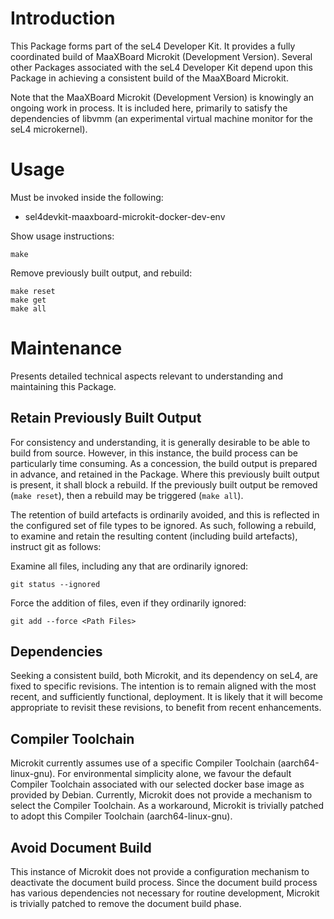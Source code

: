 # Introduction

This Package forms part of the seL4 Developer Kit. It provides a fully
coordinated build of MaaXBoard Microkit (Development Version). Several other
Packages associated with the seL4 Developer Kit depend upon this Package in
achieving a consistent build of the MaaXBoard Microkit.

Note that the MaaXBoard Microkit (Development Version) is knowingly an ongoing
work in process. It is included here, primarily to satisfy the dependencies of
libvmm (an experimental virtual machine monitor for the seL4 microkernel).

# Usage

Must be invoked inside the following:
* sel4devkit-maaxboard-microkit-docker-dev-env

Show usage instructions:
```
make
```

Remove previously built output, and rebuild:
```
make reset
make get
make all
```

# Maintenance

Presents detailed technical aspects relevant to understanding and maintaining
this Package.

## Retain Previously Built Output

For consistency and understanding, it is generally desirable to be able to
build from source. However, in this instance, the build process can be
particularly time consuming. As a concession, the build output is prepared in
advance, and retained in the Package. Where this previously built output is
present, it shall block a rebuild. If the previously built output be removed
(`make reset`), then a rebuild may be triggered (`make all`).

The retention of build artefacts is ordinarily avoided, and this is reflected
in the configured set of file types to be ignored. As such, following a
rebuild, to examine and retain the resulting content (including build
artefacts), instruct git as follows:

Examine all files, including any that are ordinarily ignored:
```
git status --ignored
```

Force the addition of files, even if they ordinarily ignored:
```
git add --force <Path Files>
```

## Dependencies

Seeking a consistent build, both Microkit, and its dependency on seL4, are
fixed to specific revisions. The intention is to remain aligned with the most
recent, and sufficiently functional, deployment. It is likely that it will
become appropriate to revisit these revisions, to benefit from recent
enhancements.

## Compiler Toolchain

Microkit currently assumes use of a specific Compiler Toolchain
(aarch64-linux-gnu). For environmental simplicity alone, we favour the default
Compiler Toolchain associated with our selected docker base image as provided
by Debian. Currently, Microkit does not provide a mechanism to select the
Compiler Toolchain. As a workaround, Microkit is trivially patched to adopt
this Compiler Toolchain (aarch64-linux-gnu).

## Avoid Document Build

This instance of Microkit does not provide a configuration mechanism to
deactivate the document build process. Since the document build process has
various dependencies not necessary for routine development, Microkit is
trivially patched to remove the document build phase.
